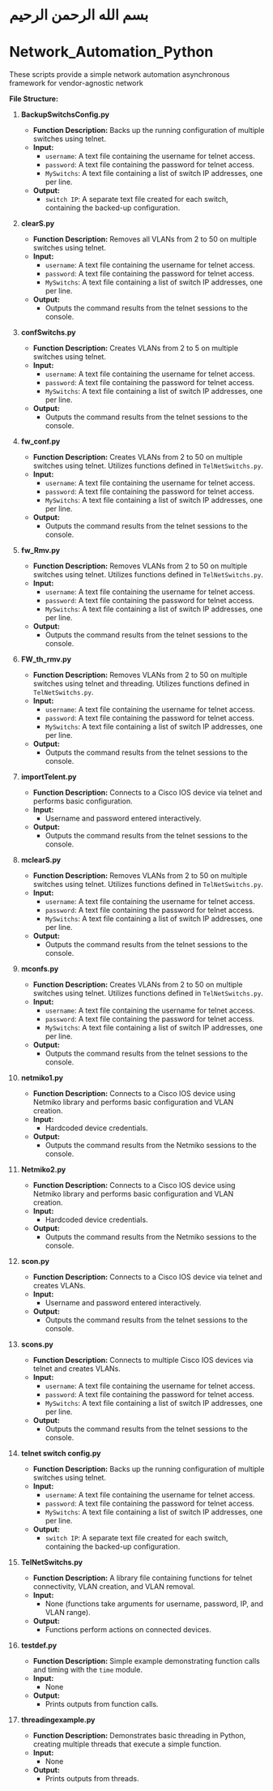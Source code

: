 # بسم الله الرحمن الرحيم


# Network_Automation_Python
These scripts provide a simple network automation asynchronous framework for vendor-agnostic network


**File Structure:**

1. **BackupSwitchsConfig.py**
    * **Function Description:** Backs up the running configuration of multiple switches using telnet. 
    * **Input:** 
        * `username`: A text file containing the username for telnet access.
        * `password`: A text file containing the password for telnet access.
        * `MySwitchs`: A text file containing a list of switch IP addresses, one per line.
    * **Output:** 
        * `switch IP`:  A separate text file created for each switch, containing the backed-up configuration.

2. **clearS.py**
    * **Function Description:** Removes all VLANs from 2 to 50 on multiple switches using telnet.
    * **Input:** 
        * `username`: A text file containing the username for telnet access.
        * `password`: A text file containing the password for telnet access.
        * `MySwitchs`: A text file containing a list of switch IP addresses, one per line.
    * **Output:**  
        * Outputs the command results from the telnet sessions to the console.

3. **confSwitchs.py**
    * **Function Description:** Creates VLANs from 2 to 5 on multiple switches using telnet.
    * **Input:** 
        * `username`: A text file containing the username for telnet access.
        * `password`: A text file containing the password for telnet access.
        * `MySwitchs`: A text file containing a list of switch IP addresses, one per line.
    * **Output:**  
        * Outputs the command results from the telnet sessions to the console.

4. **fw_conf.py**
    * **Function Description:**  Creates VLANs from 2 to 50 on multiple switches using telnet. Utilizes functions defined in `TelNetSwitchs.py`. 
    * **Input:** 
        * `username`: A text file containing the username for telnet access.
        * `password`: A text file containing the password for telnet access.
        * `MySwitchs`: A text file containing a list of switch IP addresses, one per line.
    * **Output:**  
        * Outputs the command results from the telnet sessions to the console.

5. **fw_Rmv.py**
    * **Function Description:** Removes VLANs from 2 to 50 on multiple switches using telnet. Utilizes functions defined in `TelNetSwitchs.py`. 
    * **Input:** 
        * `username`: A text file containing the username for telnet access.
        * `password`: A text file containing the password for telnet access.
        * `MySwitchs`: A text file containing a list of switch IP addresses, one per line.
    * **Output:**  
        * Outputs the command results from the telnet sessions to the console.

6. **FW_th_rmv.py**
    * **Function Description:** Removes VLANs from 2 to 50 on multiple switches using telnet and threading. Utilizes functions defined in `TelNetSwitchs.py`.
    * **Input:** 
        * `username`: A text file containing the username for telnet access.
        * `password`: A text file containing the password for telnet access.
        * `MySwitchs`: A text file containing a list of switch IP addresses, one per line.
    * **Output:**  
        * Outputs the command results from the telnet sessions to the console.

7. **importTelent.py**
    * **Function Description:** Connects to a Cisco IOS device via telnet and performs basic configuration.
    * **Input:** 
        * Username and password entered interactively.
    * **Output:**  
        * Outputs the command results from the telnet sessions to the console.

8. **mclearS.py**
    * **Function Description:** Removes VLANs from 2 to 50 on multiple switches using telnet. Utilizes functions defined in `TelNetSwitchs.py`. 
    * **Input:** 
        * `username`: A text file containing the username for telnet access.
        * `password`: A text file containing the password for telnet access.
        * `MySwitchs`: A text file containing a list of switch IP addresses, one per line.
    * **Output:**  
        * Outputs the command results from the telnet sessions to the console.

9. **mconfs.py**
    * **Function Description:** Creates VLANs from 2 to 50 on multiple switches using telnet. Utilizes functions defined in `TelNetSwitchs.py`.
    * **Input:** 
        * `username`: A text file containing the username for telnet access.
        * `password`: A text file containing the password for telnet access.
        * `MySwitchs`: A text file containing a list of switch IP addresses, one per line.
    * **Output:**  
        * Outputs the command results from the telnet sessions to the console.

10. **netmiko1.py**
    * **Function Description:**  Connects to a Cisco IOS device using Netmiko library and performs basic configuration and VLAN creation. 
    * **Input:** 
        * Hardcoded device credentials.
    * **Output:**  
        * Outputs the command results from the Netmiko sessions to the console.

11. **Netmiko2.py**
    * **Function Description:** Connects to a Cisco IOS device using Netmiko library and performs basic configuration and VLAN creation. 
    * **Input:** 
        * Hardcoded device credentials.
    * **Output:**  
        * Outputs the command results from the Netmiko sessions to the console.

12. **scon.py**
    * **Function Description:** Connects to a Cisco IOS device via telnet and creates VLANs. 
    * **Input:** 
        * Username and password entered interactively.
    * **Output:**  
        * Outputs the command results from the telnet sessions to the console.

13. **scons.py**
    * **Function Description:** Connects to multiple Cisco IOS devices via telnet and creates VLANs.
    * **Input:** 
        * `username`: A text file containing the username for telnet access.
        * `password`: A text file containing the password for telnet access.
        * `MySwitchs`: A text file containing a list of switch IP addresses, one per line.
    * **Output:**  
        * Outputs the command results from the telnet sessions to the console.

14. **telnet switch config.py**
    * **Function Description:**  Backs up the running configuration of multiple switches using telnet. 
    * **Input:** 
        * `username`: A text file containing the username for telnet access.
        * `password`: A text file containing the password for telnet access.
        * `MySwitchs`: A text file containing a list of switch IP addresses, one per line.
    * **Output:** 
        * `switch IP`:  A separate text file created for each switch, containing the backed-up configuration.

15. **TelNetSwitchs.py**
    * **Function Description:** A library file containing functions for telnet connectivity, VLAN creation, and VLAN removal.
    * **Input:**  
        * None (functions take arguments for username, password, IP, and VLAN range).
    * **Output:**  
        * Functions perform actions on connected devices.

16. **testdef.py**
    * **Function Description:** Simple example demonstrating function calls and timing with the `time` module. 
    * **Input:**  
        * None
    * **Output:**  
        * Prints outputs from function calls.

17. **threadingexample.py**
    * **Function Description:** Demonstrates basic threading in Python, creating multiple threads that execute a simple function.
    * **Input:**  
        * None
    * **Output:**  
        * Prints outputs from threads.


